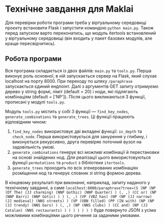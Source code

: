 # Технічне завдання для Maklai

Для перевірки роботи програми треба у віртуальному середовищі проєкту встановити 
Flask і запустити командою `python main.py`. Також перед запуском варто переконатись, 
що модуль itertools встановлений у віртуальному середовищі (він входить у пакет базових
модулів, але краще пересвідчитись).

## Робота програми

Вся програма складається із двох файлів: `main.py` та `tools.py`. 
Перша виконує роль основної, в ній запускається сервер на Flask, який слухає localhost 
на порту 8000. При переходу по шляху `/paraphrase` запускається єдиний ендпоінт.
Далі з аргументів GET запиту отримуємо дерево у string формі, ліміт (default = 20) і
ноди, які підлягають комбінаціям (default = ['NP']).
Після цього викликаються 3 функції, прописані у модулі `tools.py`.

Модуль `tools.py` містить у собі 3 функції — `find_key_nodes`, `generate_combinations` 
та `generate_trees`. 
Ці функції працюють відповідним чином:
1. `find_key_nodes` використовує дві вкладені функції: `in_depth` та `check_node`. Перша 
використовується для занурення у глибину, і виконується рекурсивно, друга перевіряє поточний 
вузол на задовільність умові.
2. `generate_combinations` генерує всі можливі комбінації й перестановки на основі знайдених
нод. Для реалізації цього використовуються функції `permutations` та `product` з бібліотеки `itertools`.
3. `generate_trees` проходить по всіх згенерованих комбінаціях розміщення нод та генерує словник 
зі string формою дерева.

В кінцевому результаті при виконанні, наприклад, запиту наданого у технічному завданні, а саме `localhost:8000/paraphrase?tree=(S (NP (NP (DT The) (JJ charming) (NNP Gothic) (NNP
Quarter) ) (, ,) (CC or) (NP (NNP Barri) (NNP Gòtic) ) ) (, ,) (VP (VBZ has) (NP (NP
(JJ narrow) (JJ medieval) (NNS streets) ) (VP (VBN filled) (PP (IN with) (NP (NP (JJ
trendy) (NNS bars) ) (, ,) (NP (NNS clubs) ) (CC and) (NP (JJ Catalan) (NNS
restaurants) ) ) ) ) ) ) )` буде повернуто JSON з усіма можливими комбінаціями цього речення за заданими умовами.